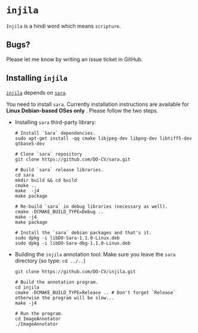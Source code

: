 ﻿# `injila`

`Injila` is a hindi word which means `scripture`.

## Bugs?
Please let me know by writing an issue ticket in GitHub.

## Installing `injila`
[`injila`](https://github.com/DO-CV/injila) depends on [`sara`](https://github.com/DO-CV/sara).

You need to install `sara`. Currently installation instructions are available for **Linux Debian-based OSes only** .
Please follow the two steps.

- Installing `sara` third-party library:

  ```
  # Install `Sara` dependencies.
  sudo apt-get install -qq cmake libjpeg-dev libpng-dev libtiff5-dev qtbase5-dev

  # Clone `sara` repository
  git clone https://github.com/DO-CV/sara.git

  # Build `sara` release libraries.
  cd sara
  mkdir build && cd build
  cmake ..
  make  -j4
  make package

  # Re-build `sara` in debug libraries (necessary as well).
  cmake -DCMAKE_BUILD_TYPE=Debug ..
  make -j4
  make package

  # Install the `sara` debian packages and that's it.
  sudo dpkg -i libDO-Sara-1.1.0-Linux.deb
  sudo dpkg -i libDO-Sara-dbg-1.1.0-Linux.deb
  ```

- Building the `injila` annotation tool:
  Make sure you leave the `sara` directory (so type: `cd ../..`)

  ```
  git clone https://github.com/DO-CV/injila.git

  # Build the annotation program.
  cd injila
  cmake -DCMAKE_BUILD_TYPE=Release .. # Don't forget `Release` otherwise the program will be slow...
  make -j4

  # Run the program.
  cd ImageAnnotator
  ./ImageAnnotator
  ```
